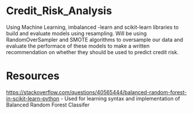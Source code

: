 # Credit_Risk_Analysis
Using Machine Learning, imbalanced -learn and scikit-learn libraries to build and evaluate models using resampling. Will be using RandomOverSampler and SMOTE algorithms to oversample our data and evaluate the performace of these models to make a written recommendation on whether they should be used to predict credit risk.



# Resources
https://stackoverflow.com/questions/40565444/balanced-random-forest-in-scikit-learn-python - Used for learning syntax and implementation of Balanced Random Forest Classifer
